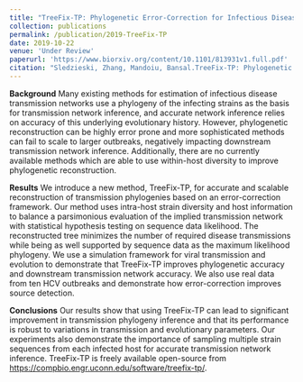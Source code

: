 ```yaml
---
title: "TreeFix-TP: Phylogenetic Error-Correction for Infectious Disease Transmission Network Inference"
collection: publications
permalink: /publication/2019-TreeFix-TP
date: 2019-10-22
venue: 'Under Review'
paperurl: 'https://www.biorxiv.org/content/10.1101/813931v1.full.pdf'
citation: "Sledzieski, Zhang, Mandoiu, Bansal.TreeFix-TP: Phylogenetic Error-Correction for Infectious Disease Transmission Network Inference. Under review."
---
```


**Background** 
Many existing methods for estimation of infectious disease transmission networks use a phylogeny of the infecting strains as the basis for transmission network inference, and accurate network inference relies on accuracy of this underlying evolutionary history. However, phylogenetic reconstruction can be highly error prone and more sophisticated methods can fail to scale to larger outbreaks, negatively impacting downstream transmission network inference. Additionally, there are no currently available methods which are able to use within-host diversity to improve phylogenetic reconstruction.

**Results**
 We introduce a new method, TreeFix-TP, for accurate and scalable reconstruction of transmission phylogenies based on an error-correction framework. Our method uses intra-host strain diversity and host information to balance a parsimonious evaluation of the implied transmission network with statistical hypothesis testing on sequence data likelihood. The reconstructed tree minimizes the number of required disease transmissions while being as well supported by sequence data as the maximum likelihood phylogeny. We use a simulation framework for viral transmission and evolution to demonstrate that TreeFix-TP improves phylogenetic accuracy and downstream transmission network accuracy. We also use real data from ten HCV outbreaks and demonstrate how error-correction improves source detection.

**Conclusions**
Our results show that using TreeFix-TP can lead to significant improvement in transmission phylogeny inference and that its performance is robust to variations in transmission and evolutionary parameters. Our experiments also demonstrate the importance of sampling multiple strain sequences from each infected host for accurate transmission network inference. TreeFix-TP is freely available open-source from https://compbio.engr.uconn.edu/software/treefix-tp/.